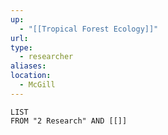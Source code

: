 ```yaml
---
up:
  - "[[Tropical Forest Ecology]]"
url: 
type:
  - researcher
aliases: 
location:
  - McGill
---
```


```dataview
LIST
FROM "2 Research" AND [[]]

```

